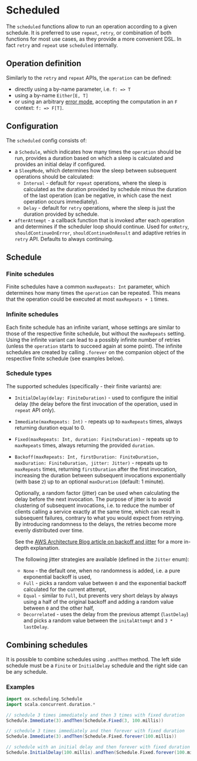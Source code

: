 # Scheduled

The `scheduled` functions allow to run an operation according to a given schedule.
It is preferred to use `repeat`, `retry`, or combination of both functions for most use cases, as they provide a more convenient DSL.
In fact `retry` and `repeat` use `scheduled` internally.

## Operation definition

Similarly to the `retry` and `repeat` APIs, the `operation` can be defined: 
* directly using a by-name parameter, i.e. `f: => T`
* using a by-name `Either[E, T]`
* or using an arbitrary [error mode](../basics/error-handling.md), accepting the computation in an `F` context: `f: => F[T]`.

## Configuration

The `scheduled` config consists of:
- a `Schedule`, which indicates how many times the `operation` should be run, provides a duration based on which
  a sleep is calculated and provides an initial delay if configured.
- a `SleepMode`, which determines how the sleep between subsequent operations should be calculated:
  - `Interval` - default for `repeat` operations, where the sleep is calculated as the duration provided by schedule 
    minus the duration of the last operation (can be negative, in which case the next operation occurs immediately).
  - `Delay` - default for `retry` operations, where the sleep is just the duration provided by schedule.
- `afterAttempt` - a callback function that is invoked after each operation and determines if the scheduler loop should continue. Used for `onRetry`, `shouldContinueOnError`, `shouldContinueOnResult` and adaptive retries in `retry` API. Defaults to always continuing.

## Schedule

### Finite schedules

Finite schedules have a common `maxRepeats: Int` parameter, which determines how many times the `operation` can be
repeated. This means that the operation could be executed at most `maxRepeats + 1` times.

### Infinite schedules

Each finite schedule has an infinite variant, whose settings are similar to those of the respective finite schedule, but
without the `maxRepeats` setting. Using the infinite variant can lead to a possibly infinite number of retries (unless
the `operation` starts to succeed again at some point). The infinite schedules are created by calling `.forever` on the
companion object of the respective finite schedule (see examples below).

### Schedule types

The supported schedules (specifically - their finite variants) are:

- `InitialDelay(delay: FiniteDuration)` - used to configure the initial delay (the delay before the first invocation of 
  the operation, used in `repeat` API only).
- `Immediate(maxRepeats: Int)` - repeats up to `maxRepeats` times, always returning duration equal to 0.
- `Fixed(maxRepeats: Int, duration: FiniteDuration)` - repeats up to `maxRepeats` times, always returning 
  the provided `duration`.
- `Backoff(maxRepeats: Int, firstDuration: FiniteDuration, maxDuration: FiniteDuration, jitter: Jitter)` - repeats up
  to `maxRepeats` times, returning `firstDuration` after the first invocation, increasing the duration between subsequent
  invocations exponentially (with base `2`) up to an optional `maxDuration` (default: 1 minute).

  Optionally, a random factor (jitter) can be used when calculating the delay before the next invocation. The purpose of
  jitter is to avoid clustering of subsequent invocations, i.e. to reduce the number of clients calling a service exactly at
  the same time, which can result in subsequent failures, contrary to what you would expect from retrying. By
  introducing randomness to the delays, the retries become more evenly distributed over time.

  See
  the [AWS Architecture Blog article on backoff and jitter](https://aws.amazon.com/blogs/architecture/exponential-backoff-and-jitter/)
  for a more in-depth explanation.

  The following jitter strategies are available (defined in the `Jitter` enum):
  - `None` - the default one, when no randomness is added, i.e. a pure exponential backoff is used,
  - `Full` - picks a random value between `0` and the exponential backoff calculated for the current attempt,
  - `Equal` - similar to `Full`, but prevents very short delays by always using a half of the original backoff and
    adding a random value between `0` and the other half,
  - `Decorrelated` - uses the delay from the previous attempt (`lastDelay`) and picks a random value between
    the `initalAttempt` and `3 * lastDelay`.

## Combining schedules

It is possible to combine schedules using `.andThen` method. The left side schedule must be a `Finite`
or `InitialDelay` schedule and the right side can be any schedule.

### Examples

```scala mdoc:compile-only
import ox.scheduling.Schedule
import scala.concurrent.duration.*

// schedule 3 times immediately and then 3 times with fixed duration
Schedule.Immediate(3).andThen(Schedule.Fixed(3, 100.millis))

// schedule 3 times immediately and then forever with fixed duration
Schedule.Immediate(3).andThen(Schedule.Fixed.forever(100.millis))

// schedule with an initial delay and then forever with fixed duration
Schedule.InitialDelay(100.millis).andThen(Schedule.Fixed.forever(100.millis))
```
